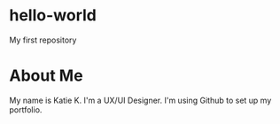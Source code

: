 # hello-world
My first repository

<h1>About Me</h1>

<p>
My name is Katie K. I'm a UX/UI Designer. I'm using Github to set up my portfolio.
</p>

